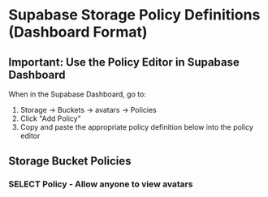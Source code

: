 # Supabase Storage Policy Definitions (Dashboard Format)

## Important: Use the Policy Editor in Supabase Dashboard

When in the Supabase Dashboard, go to:
1. Storage → Buckets → avatars → Policies
2. Click "Add Policy"
3. Copy and paste the appropriate policy definition below into the policy editor

## Storage Bucket Policies

### SELECT Policy - Allow anyone to view avatars
